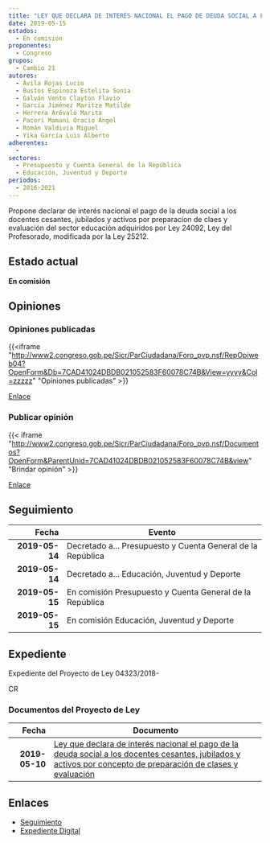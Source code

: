 ```yaml
---
title: "LEY QUE DECLARA DE INTERÉS NACIONAL EL PAGO DE DEUDA SOCIAL A LOS DOCENTES CESANTES, JUBILADOS Y ACTIVOS POR CONCEPTO DE PREPARACIÓN DE CLASES Y EVALUACIÓN"
date: 2019-05-15
estados: 
  - En comisión
proponentes: 
  - Congreso
grupos: 
  - Cambio 21
autores: 
  - Ávila Rojas Lucio
  - Bustos Espinoza Estelita Sonia
  - Galván Vento Clayton Flavio
  - García Jiménez Maritza Matilde
  - Herrera Arévalo Marita
  - Pacori Mamani Oracio Ángel
  - Román Valdivia Miguel
  - Yika García Luis Alberto
adherentes: 
  - 
sectores: 
  - Presupuesto y Cuenta General de la República
  - Educación, Juventud y Deporte
periodos: 
  - 2016-2021
---
```


Propone declarar de interés nacional el pago de la deuda social a los docentes cesantes, jubilados y activos por preparacion de claes y evaluación del sector educación adquiridos por Ley 24092, Ley del Profesorado, modificada por la Ley 25212.


## Estado actual

**En comisión**

## Opiniones

### Opiniones publicadas

{{<iframe "http://www2.congreso.gob.pe/Sicr/ParCiudadana/Foro_pvp.nsf/RepOpiweb04?OpenForm&Db=7CAD41024DBDB021052583F60078C74B&View=yyyy&Col=zzzzz" "Opiniones publicadas" >}}

[Enlace](http://www2.congreso.gob.pe/Sicr/ParCiudadana/Foro_pvp.nsf/RepOpiweb04?OpenForm&Db=7CAD41024DBDB021052583F60078C74B&View=yyyy&Col=zzzzz)
### Publicar opinión

{{< iframe "http://www2.congreso.gob.pe/Sicr/ParCiudadana/Foro_pvp.nsf/Documentos?OpenForm&ParentUnid=7CAD41024DBDB021052583F60078C74B&view" "Brindar opinión" >}}

[Enlace](http://www2.congreso.gob.pe/Sicr/ParCiudadana/Foro_pvp.nsf/Documentos?OpenForm&ParentUnid=7CAD41024DBDB021052583F60078C74B&view)

## Seguimiento

| Fecha | Evento |
|------:|--------|
| **2019-05-14** | Decretado a... Presupuesto y Cuenta General de la República|
| **2019-05-14** | Decretado a... Educación, Juventud y Deporte|
| **2019-05-15** | En comisión Presupuesto y Cuenta General de la República|
| **2019-05-15** | En comisión Educación, Juventud y Deporte|


## Expediente

Expediente del Proyecto de Ley 04323/2018-

CR


### Documentos del Proyecto de Ley

| Fecha | Documento |
|------:|--------|
| **2019-05-10** | [Ley que declara de interés nacional el pago de la deuda social a los docentes cesantes, jubilados y activos por concepto de preparación de clases y evaluación](http://www.leyes.congreso.gob.pe/Documentos/2016_2021/Proyectos_de_Ley_y_de_Resoluciones_Legislativas/PL0432320190510.pdf) |

## Enlaces 

- [Seguimiento](http://www2.congreso.gob.pe/Sicr/TraDocEstProc/CLProLey2016.nsf/f7fff46988ca05b1052578e100829cc7/60d6648f0cd8d899052583fa0071205f?OpenDocument)
- [Expediente Digital](http://www2.congreso.gob.pe/Sicr/TraDocEstProc/CLProLey2016.nsf/f7fff46988ca05b1052578e100829cc7/60d6648f0cd8d899052583fa0071205f?OpenDocument&Click=05257FB7005EB655.eb71d0cf91d8294e05256cdf006b5706/$Body/0.1C6C)
